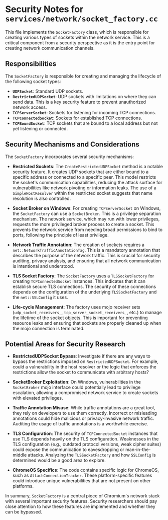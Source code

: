 # Security Notes for `services/network/socket_factory.cc`

This file implements the `SocketFactory` class, which is responsible for creating various types of sockets within the network service. This is a critical component from a security perspective as it is the entry point for creating network communication channels.

## Responsibilities

The `SocketFactory` is responsible for creating and managing the lifecycle of the following socket types:

*   **`UDPSocket`**: Standard UDP sockets.
*   **`RestrictedUDPSocket`**: UDP sockets with limitations on where they can send data. This is a key security feature to prevent unauthorized network access.
*   **`TCPServerSocket`**: Sockets for listening for incoming TCP connections.
*   **`TCPConnectedSocket`**: Sockets for established TCP connections.
*   **`TCPBoundSocket`**: TCP sockets that are bound to a local address but not yet listening or connected.

## Security Mechanisms and Considerations

The `SocketFactory` incorporates several security mechanisms:

*   **Restricted Sockets**: The `CreateRestrictedUDPSocket` method is a notable security feature. It creates UDP sockets that are either bound to a specific address or connected to a specific peer. This model restricts the socket's communication capabilities, reducing the attack surface for vulnerabilities like network pivoting or information leaks. The use of a `SimpleHostResolver` within the restricted socket suggests that name resolution is also controlled.

*   **Socket Broker on Windows**: For creating `TCPServerSocket` on Windows, the `SocketFactory` can use a `SocketBroker`. This is a privilege separation mechanism. The network service, which may run with lower privileges, requests the more privileged broker process to create a socket. This prevents the network service from needing broad permissions to bind to ports, following the principle of least privilege.

*   **Network Traffic Annotation**: The creation of sockets requires a `net::NetworkTrafficAnnotationTag`. This is a mandatory annotation that describes the purpose of the network traffic. This is crucial for security auditing, privacy analysis, and ensuring that all network communication is intentional and understood.

*   **TLS Socket Factory**: The `SocketFactory` uses a `TLSSocketFactory` for creating `TCPConnectedSocket` instances. This indicates that it can establish secure TLS connections. The security of these connections depends on the configuration of the underlying `TLSSocketFactory` and the `net::SSLConfig` it uses.

*   **Life-cycle Management**: The factory uses mojo receiver sets (`udp_socket_receivers_`, `tcp_server_socket_receivers_`, etc.) to manage the lifetime of the socket objects. This is important for preventing resource leaks and ensuring that sockets are properly cleaned up when the mojo connection is terminated.

## Potential Areas for Security Research

*   **RestrictedUDPSocket Bypass**: Investigate if there are any ways to bypass the restrictions imposed on `RestrictedUDPSocket`. For example, could a vulnerability in the host resolver or the logic that enforces the restrictions allow the socket to communicate with arbitrary hosts?

*   **SocketBroker Exploitation**: On Windows, vulnerabilities in the `SocketBroker` mojo interface could potentially lead to privilege escalation, allowing a compromised network service to create sockets with elevated privileges.

*   **Traffic Annotation Misuse**: While traffic annotations are a great tool, they rely on developers to use them correctly. Incorrect or misleading annotations could hide malicious or privacy-invasive network traffic. Auditing the usage of traffic annotations is a worthwhile exercise.

*   **TLS Configuration**: The security of `TCPConnectedSocket` instances that use TLS depends heavily on the TLS configuration. Weaknesses in the TLS configuration (e.g., outdated protocol versions, weak cipher suites) could expose the communication to eavesdropping or man-in-the-middle attacks. Analyzing the `TLSSocketFactory` and how `SSLConfig` is determined would be a good area to explore.

*   **ChromeOS Specifics**: The code contains specific logic for ChromeOS, such as `AttachConnectionTracker`. These platform-specific features could introduce unique vulnerabilities that are not present on other platforms.

In summary, `SocketFactory` is a central piece of Chromium's network stack with several important security features. Security researchers should pay close attention to how these features are implemented and whether they can be bypassed.